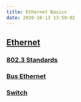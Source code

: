 ```yaml
---
title: Ethernet Basics
date: 2020-10-13 13:59:02
---
```


## [Ethernet](2020-10-12--13-51-12Z--ethernet.md)

### [802.3 Standards](2020-10-14--12-35-41Z--802_3_standards.md)

### [Bus Ethernet](2020-10-14--13-04-00Z--bus_ethernet.md)

### [Switch](2020-10-14--13-51-36Z--switch.md)

